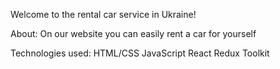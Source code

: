 Welcome to the rental car service in Ukraine!

About:
On our website you can easily rent a car for yourself

Technologies used:
HTML/CSS
JavaScript
React
Redux Toolkit

